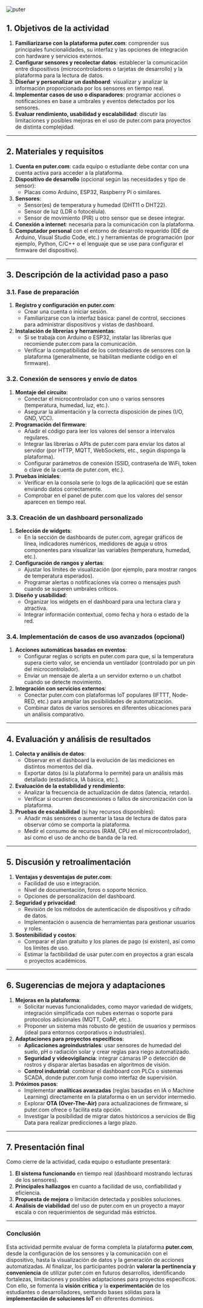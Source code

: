 ![puter](https://gist.github.com/user-attachments/assets/3cd7010e-424d-4eb2-8c22-58a087cb98ac)



## 1. Objetivos de la actividad

1. **Familiarizarse con la plataforma puter.com**: comprender sus principales funcionalidades, su interfaz y las opciones de integración con hardware y servicios externos.  
2. **Configurar sensores y recolectar datos**: establecer la comunicación entre dispositivos (microcontroladores o tarjetas de desarrollo) y la plataforma para la lectura de datos.  
3. **Diseñar y personalizar un dashboard**: visualizar y analizar la información proporcionada por los sensores en tiempo real.  
4. **Implementar casos de uso o disparadores**: programar acciones o notificaciones en base a umbrales y eventos detectados por los sensores.  
5. **Evaluar rendimiento, usabilidad y escalabilidad**: discutir las limitaciones y posibles mejoras en el uso de puter.com para proyectos de distinta complejidad.  

---

## 2. Materiales y requisitos

1. **Cuenta en puter.com**: cada equipo o estudiante debe contar con una cuenta activa para acceder a la plataforma.  
2. **Dispositivo de desarrollo** (opcional según las necesidades y tipo de sensor):  
   - Placas como Arduino, ESP32, Raspberry Pi o similares.  
3. **Sensores**:  
   - Sensor(es) de temperatura y humedad (DHT11 o DHT22).  
   - Sensor de luz (LDR o fotocélula).  
   - Sensor de movimiento (PIR) u otro sensor que se desee integrar.  
4. **Conexión a internet**: necesaria para la comunicación con la plataforma.  
5. **Computador personal** con el entorno de desarrollo requerido (IDE de Arduino, Visual Studio Code, etc.) y herramientas de programación (por ejemplo, Python, C/C++ o el lenguaje que se use para configurar el firmware del dispositivo).

---

## 3. Descripción de la actividad paso a paso

### 3.1. Fase de preparación
1. **Registro y configuración en puter.com**:  
   - Crear una cuenta o iniciar sesión.  
   - Familiarizarse con la interfaz básica: panel de control, secciones para administrar dispositivos y vistas de dashboard.  
2. **Instalación de librerías y herramientas**:  
   - Si se trabaja con Arduino o ESP32, instalar las librerías que recomiende puter.com para la comunicación.  
   - Verificar la compatibilidad de los controladores de sensores con la plataforma (generalmente, se habilitan mediante código en el firmware).

### 3.2. Conexión de sensores y envío de datos
1. **Montaje del circuito**:  
   - Conectar el microcontrolador con uno o varios sensores (temperatura, humedad, luz, etc.).  
   - Asegurar la alimentación y la correcta disposición de pines (I/O, GND, VCC).  
2. **Programación del firmware**:  
   - Añadir el código para leer los valores del sensor a intervalos regulares.  
   - Integrar las librerías o APIs de puter.com para enviar los datos al servidor (por HTTP, MQTT, WebSockets, etc., según disponga la plataforma).  
   - Configurar parámetros de conexión (SSID, contraseña de WiFi, token o clave de la cuenta de puter.com, etc.).  
3. **Pruebas iniciales**:  
   - Verificar en la consola serie (o logs de la aplicación) que se están enviando datos correctamente.  
   - Comprobar en el panel de puter.com que los valores del sensor aparecen en tiempo real.

### 3.3. Creación de un dashboard personalizado
1. **Selección de widgets**:  
   - En la sección de dashboards de puter.com, agregar gráficos de línea, indicadores numéricos, medidores de aguja u otros componentes para visualizar las variables (temperatura, humedad, etc.).  
2. **Configuración de rangos y alertas**:  
   - Ajustar los límites de visualización (por ejemplo, para mostrar rangos de temperatura esperados).  
   - Programar alertas o notificaciones vía correo o mensajes push cuando se superen umbrales críticos.  
3. **Diseño y usabilidad**:  
   - Organizar los widgets en el dashboard para una lectura clara y atractiva.  
   - Integrar información contextual, como fecha y hora o estado de la red.

### 3.4. Implementación de casos de uso avanzados (opcional)
1. **Acciones automáticas basadas en eventos**:  
   - Configurar reglas o scripts en puter.com para que, si la temperatura supera cierto valor, se encienda un ventilador (controlado por un pin del microcontrolador).  
   - Enviar un mensaje de alerta a un servidor externo o un chatbot cuando se detecte movimiento.  
2. **Integración con servicios externos**:  
   - Conectar puter.com con plataformas IoT populares (IFTTT, Node-RED, etc.) para ampliar las posibilidades de automatización.  
   - Combinar datos de varios sensores en diferentes ubicaciones para un análisis comparativo.  

---

## 4. Evaluación y análisis de resultados

1. **Colecta y análisis de datos**:  
   - Observar en el dashboard la evolución de las mediciones en distintos momentos del día.  
   - Exportar datos (si la plataforma lo permite) para un análisis más detallado (estadística, IA básica, etc.).  
2. **Evaluación de la estabilidad y rendimiento**:  
   - Analizar la frecuencia de actualización de datos (latencia, retardo).  
   - Verificar si ocurren desconexiones o fallos de sincronización con la plataforma.  
3. **Pruebas de escalabilidad** (si hay recursos disponibles):  
   - Añadir más sensores o aumentar la tasa de lectura de datos para observar cómo se comporta la plataforma.  
   - Medir el consumo de recursos (RAM, CPU en el microcontrolador), así como el uso de ancho de banda de la red.

---

## 5. Discusión y retroalimentación

1. **Ventajas y desventajas de puter.com**:  
   - Facilidad de uso e integración.  
   - Nivel de documentación, foros o soporte técnico.  
   - Opciones de personalización del dashboard.  
2. **Seguridad y privacidad**:  
   - Revisión de los métodos de autenticación de dispositivos y cifrado de datos.  
   - Implementación o ausencia de herramientas para gestionar usuarios y roles.  
3. **Sostenibilidad y costos**:  
   - Comparar el plan gratuito y los planes de pago (si existen), así como los límites de uso.  
   - Estimar la factibilidad de usar puter.com en proyectos a gran escala o proyectos académicos.

---

## 6. Sugerencias de mejora y adaptaciones

1. **Mejoras en la plataforma**:  
   - Solicitar nuevas funcionalidades, como mayor variedad de widgets, integración simplificada con nubes externas o soporte para protocolos adicionales (MQTT, CoAP, etc.).  
   - Proponer un sistema más robusto de gestión de usuarios y permisos (ideal para entornos corporativos o industriales).  
2. **Adaptaciones para proyectos específicos**:  
   - **Aplicaciones agroindustriales**: usar sensores de humedad del suelo, pH o radiación solar y crear reglas para riego automatizado.  
   - **Seguridad y videovigilancia**: integrar cámaras IP o detección de rostros y disparar alertas basadas en algoritmos de visión.  
   - **Control industrial**: combinar el dashboard con PLCs o sistemas SCADA, donde puter.com funja como interfaz de supervisión.  
3. **Próximos pasos**:  
   - Implementar **analíticas avanzadas** (reglas basadas en IA o Machine Learning) directamente en la plataforma o en un servidor intermedio.  
   - Explorar **OTA (Over-The-Air)** para actualizaciones de firmware, si puter.com ofrece o facilita esta opción.  
   - Investigar la posibilidad de migrar datos históricos a servicios de Big Data para realizar predicciones a largo plazo.

---

## 7. Presentación final

Como cierre de la actividad, cada equipo o estudiante presentará:  
1. **El sistema funcionando** en tiempo real (dashboard mostrando lecturas de los sensores).  
2. **Principales hallazgos** en cuanto a facilidad de uso, confiabilidad y eficiencia.  
3. **Propuesta de mejora** o limitación detectada y posibles soluciones.  
4. **Análisis de viabilidad** del uso de puter.com en un proyecto a mayor escala o con requerimientos de seguridad más estrictos.

---

### Conclusión

Esta actividad permite evaluar de forma completa la plataforma **puter.com**, desde la configuración de los sensores y la comunicación con el dispositivo, hasta la visualización de datos y la generación de acciones automatizadas. Al finalizar, los participantes podrán **valorar la pertinencia y conveniencia** de utilizar puter.com en futuros desarrollos, identificando fortalezas, limitaciones y posibles adaptaciones para proyectos específicos. Con ello, se fomenta la **visión crítica** y la **experimentación** de los estudiantes o desarrolladores, sentando bases sólidas para la **implementación de soluciones IoT** en diferentes dominios.
